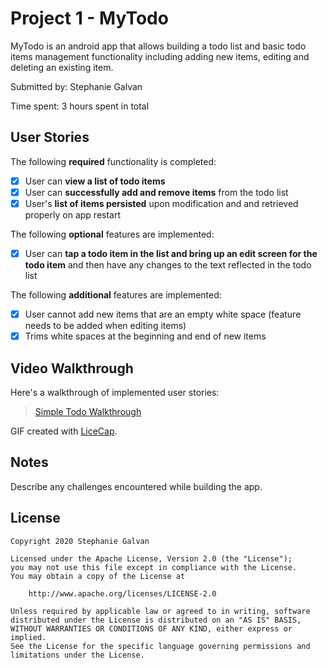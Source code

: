 # Project 1 - MyTodo

MyTodo is an android app that allows building a todo list and basic todo items management functionality including adding new items, editing and deleting an existing item.

Submitted by: Stephanie Galvan

Time spent: 3 hours spent in total

## User Stories

The following **required** functionality is completed:

* [x] User can **view a list of todo items**
* [x] User can **successfully add and remove items** from the todo list
* [x] User's **list of items persisted** upon modification and and retrieved properly on app restart

The following **optional** features are implemented:

* [x] User can **tap a todo item in the list and bring up an edit screen for the todo item** and then have any changes to the text reflected in the todo list

The following **additional** features are implemented:

* [x] User cannot add new items that are an empty white space (feature needs to be added when editing items)
* [x] Trims white spaces at the beginning and end of new items

## Video Walkthrough

Here's a walkthrough of implemented user stories:

<blockquote class="imgur-embed-pub" lang="en" data-id="a/MON8CcN"  ><a href="//imgur.com/a/MON8CcN">Simple Todo Walkthrough</a></blockquote>

GIF created with [LiceCap](http://www.cockos.com/licecap/).

## Notes

Describe any challenges encountered while building the app.

## License

    Copyright 2020 Stephanie Galvan

    Licensed under the Apache License, Version 2.0 (the "License");
    you may not use this file except in compliance with the License.
    You may obtain a copy of the License at

        http://www.apache.org/licenses/LICENSE-2.0

    Unless required by applicable law or agreed to in writing, software
    distributed under the License is distributed on an "AS IS" BASIS,
    WITHOUT WARRANTIES OR CONDITIONS OF ANY KIND, either express or implied.
    See the License for the specific language governing permissions and
    limitations under the License.
